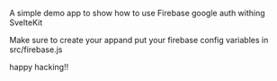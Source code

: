 A simple demo app to show how to use Firebase google auth withing SvelteKit

Make sure to  create your  appand put  your firebase config variables in src/firebase.js

happy hacking!!